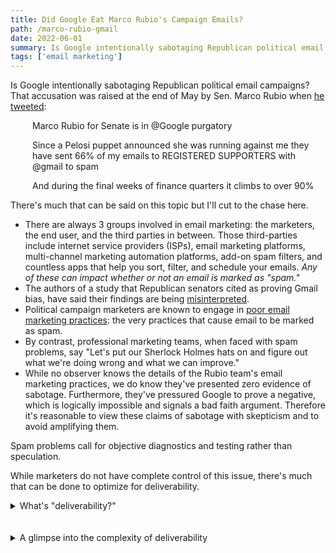 ```yaml
---
title: Did Google Eat Marco Rubio's Campaign Emails? 
path: /marco-rubio-gmail
date: 2022-06-01
summary: Is Google intentionally sabotaging Republican political email campaigns? 
tags: ['email marketing']
---
```


Is Google intentionally sabotaging Republican political email campaigns? That accusation was raised at the end of May by Sen. Marco Rubio when <a href="https://twitter.com/marcorubio/status/1528015121573941251" target="blank">he tweeted</a>: 

<div style="padding-left: 2.5em;"><p>Marco Rubio for Senate is in @Google purgatory</p></div>

<div style="padding-left: 2.5em;"><p>Since a Pelosi puppet announced she was running against me they have sent 66% of my emails to REGISTERED SUPPORTERS with @gmail to spam</p></div>

<div style="padding-left: 2.5em;"><p>And during the final weeks of finance quarters it climbs to over 90%</p></div>

There's much that can be said on this topic but I'll cut to the chase here.

* There are always 3 groups involved in email marketing: the marketers, the end user, and the third parties in between. Those third-parties include internet service providers (ISPs), email marketing platforms, multi-channel marketing automation platforms, add-on spam filters, and countless apps that help you sort, filter, and schedule your emails. <em>Any of these can impact whether or not an email is marked as "spam."</em>
* The authors of a study that Republican senators cited as proving Gmail bias, have said their findings are being <a href="https://www.washingtonpost.com/politics/2022/05/25/republicans-seized-study-proof-googles-bias-its-authors-say-it-being-misrepresented/" target="blank">misinterpreted</a>.
* Political campaign marketers are known to engage in <a href="http://ahoy-assets.twilio.com/docs/Twilio_2019_Presidential_Campaign_Email_Study.pdf?_ga=2.88913947.1452877676.1655763021-1551870462.1654233161" target="blank">poor email marketing practices</a>: the very practices that cause email to be marked as spam. 
* By contrast, professional marketing teams, when faced with spam problems, say "Let's put our Sherlock Holmes hats on and figure out what we're doing wrong and what we can improve." 
* While no observer knows the details of the Rubio team's email marketing practices, we do know they've presented zero evidence of sabotage. Furthermore, they've pressured Google to prove a negative, which is logically impossible and signals a bad faith argument. Therefore it's reasonable to view these claims of sabotage with skepticism and to avoid amplifying them.

Spam problems call for objective diagnostics and testing rather than speculation. 

While marketers do not have complete control of this issue, there's much that can be done to optimize for deliverability.


<details><summary>What's "deliverability?"</summary><br/>
<p>Deliverability, often expressed as a percentage, refers to how many emails (in a measurement set, such as a campaign) wind up in the inbox vs. in the spam folder or undelivered. It includes anything you do to maximize that number.</p>
<p>Here's a more formal definition: Email deliverability is a measurement and a set of practices. It spans metrics, industry requirements, conditions, and actions (including experimentation and analysis) that impact the likelihood that a sender’s email will (a) wind up in the recipient’s inbox (b) in a timely fashion. It includes the use of various software tools. And it's impacted by the behavior of individual email users and by technical changes made to third-party tools. </p><p>Good email deliverability rates cohere with good end-user experiences.</p>
</details><br/><br/>

<details><summary>A glimpse into the complexity of deliverability</summary><br/>
  <p>Here are a few things of the many factors that can cause your email to wind up in spam.
<ul>
<li>There are technical standards that your email needs to meet in order to not be identified as spam. These include DMARC, SPF, and DKIM.</li>
<li>The words or phrases you use can cause your email to be sent to spam</li>
<li>Using a borrowed, bought, or rented list is an recipe for failures because it results in users making spam complaints against your organization, failing to open the unsolicited email (see below), or deleting the email without opening it (also see below). As a result, your "sender reputation" diminishes causing even more of your email to go to spam. </li>
<li>Your server and marketing tools configuration and IP reputation can impact deliverability</li>
<li>Emailing a subscriber too often -- as in ratcheting up requests for more donations -- can backfire because as they stop opening your emails or start deleting them without opening them: the email service provider algorithm starts to think the recipient is not interested in your emails anymore. Then those emails may be shunted off to spam.</li>

  </p>

### Resource

<a href="https://www.twilio.com/press/releases/twilio-analysis-presidential-campaign-email-effectiveness" target="blank">Twilio Analysis of Presidential Campaign Email Effectiveness Shows only a Small Number Reach Intended Audience</a>

This interesting study by Twilio/SendGrid used Gmail accounts to analyze the email campaigns of 2020 Democratic candidates for U.S. President. Only 3.8% of emails wound up in the inbox and 21% went to spam, harming their fundraising efforts. About half failed to use proper email authentication.

The answer? Use better email marketing practices.



